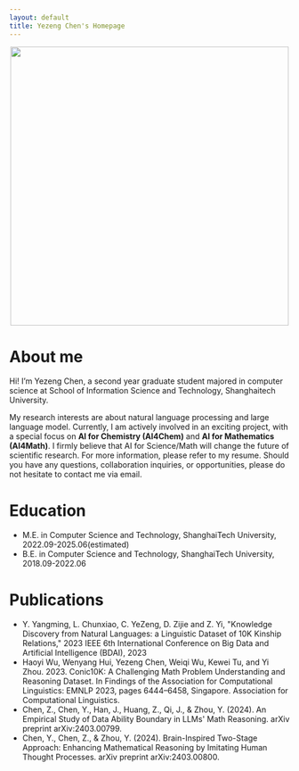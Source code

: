 ```yaml
---
layout: default
title: Yezeng Chen's Homepage
---
```


<p align="center">
  <img src="./images/cyzhh.jpg" width="500" />
</p>

# **About me**

Hi! I’m Yezeng Chen, a second year graduate student majored in computer science at School of Information Science and Technology, Shanghaitech University.

My research interests are about natural language processing and large language model. Currently, I am actively involved in an exciting project, with a special focus on **AI for Chemistry (AI4Chem)** and **AI for Mathematics (AI4Math)**. I firmly believe that AI for Science/Math will change the future of scientific research. For more information, please refer to my resume. Should you have any questions, collaboration inquiries, or opportunities, please do not hesitate to contact me via email.

# **Education** 

 - M.E. in Computer Science and Technology, ShanghaiTech University, 2022.09-2025.06(estimated)
 - B.E. in Computer Science and Technology, ShanghaiTech University, 2018.09-2022.06

# **Publications**

 - Y. Yangming, L. Chunxiao, C. YeZeng, D. Zijie and Z. Yi, "Knowledge Discovery from Natural Languages: a Linguistic Dataset of 10K Kinship Relations," 2023 IEEE 6th International Conference on Big Data and Artificial Intelligence (BDAI),  2023
 - Haoyi Wu, Wenyang Hui, Yezeng Chen, Weiqi Wu, Kewei Tu, and Yi Zhou. 2023. Conic10K: A Challenging Math Problem Understanding and Reasoning Dataset. In Findings of the Association for Computational Linguistics: EMNLP 2023, pages 6444–6458, Singapore. Association for Computational Linguistics.
 - Chen, Z., Chen, Y., Han, J., Huang, Z., Qi, J., & Zhou, Y. (2024). An Empirical Study of Data Ability Boundary in LLMs' Math Reasoning. arXiv preprint arXiv:2403.00799.
 - Chen, Y., Chen, Z., & Zhou, Y. (2024). Brain-Inspired Two-Stage Approach: Enhancing Mathematical Reasoning by Imitating Human Thought Processes. arXiv preprint arXiv:2403.00800.
